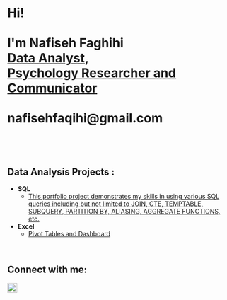 <h1> Hi! <br/><br/>I'm Nafiseh Faghihi <br/><a href="https://github.com/joshmadakor1">Data Analyst</a>,<br/> <a href="https://www.linkedin.com/in/joshmadakor/">Psychology Researcher and Communicator</a> <br/> <br/> nafisehfaqihi@gmail.com 

<br/><h2> Data Analysis Projects :</h2>

- <b> SQL  </b>
  - [This portfolio project demonstrates my skills in using various SQL queries including but not limited to JOIN, CTE, TEMPTABLE, SUBQUERY, PARTITION BY, ALIASING, AGGREGATE FUNCTIONS, etc.](https://github.com/NFaqihi/SQL-PortfolioProject)
- <b>Excel </b>
  - [Pivot Tables and Dashboard](https://github.com/joshmadakor1/4chan-Image-Analysis-Middleware-C964) 

<br/>
<h2> Connect with me:</h2>

[<img align="left" alt="JoshMadakor | LinkedIn" width="22px" src="https://cdn.jsdelivr.net/npm/simple-icons@v3/icons/linkedin.svg" />][linkedin]


[linkedin]: https://linkedin.com/in/nafisehfaghihi 


<!--
**joshmadakor1/joshmadakor1** is a ✨ _special_ ✨ repository because its `README.md` (this file) appears on your GitHub profile.

Here are some ideas to get you started:

- 🔭 I’m currently working on ...
- 🌱 I’m currently learning ...
- 👯 I’m looking to collaborate on ...
- 🤔 I’m looking for help with ...
- 💬 Ask me about ...
- 📫 How to reach me: ...
- 😄 Pronouns: ...
- ⚡ Fun fact: ...
-->
